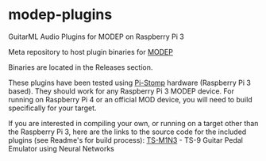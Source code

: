 # modep-plugins
GuitarML Audio Plugins for MODEP on Raspberry Pi 3 

Meta repository to host plugin binaries for [MODEP](https://github.com/BlokasLabs/modep)

Binaries are located in the Releases section. 

These plugins have been tested using [Pi-Stomp](https://github.com/TreeFallSound/pi-stomp) hardware (Raspberry Pi 3 based). They should work for any Raspberry Pi 3 MODEP device. For running on Raspberry Pi 4 or an official MOD device, you will need to build specifically for your target.

If you are interested in compiling your own, or running on a target other than the Raspberry Pi 3, here are the links to the source code for the included plugins (see Readme's for build process):
[TS-M1N3](https://github.com/GuitarML/TS-M1N3/tree/mod) - TS-9 Guitar Pedal Emulator using Neural Networks
